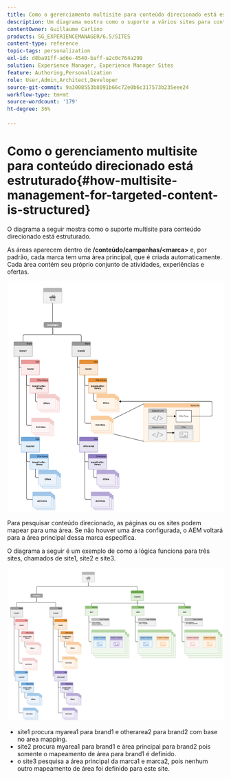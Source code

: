 ```yaml
---
title: Como o gerenciamento multisite para conteúdo direcionado está estruturado
description: Um diagrama mostra como o suporte a vários sites para conteúdo direcionado está estruturado
contentOwner: Guillaume Carlino
products: SG_EXPERIENCEMANAGER/6.5/SITES
content-type: reference
topic-tags: personalization
exl-id: d8ba91ff-ad6e-4540-baff-a2c0c764a299
solution: Experience Manager, Experience Manager Sites
feature: Authoring,Personalization
role: User,Admin,Architect,Developer
source-git-commit: 9a3008553b8091b66c72e0b6c317573b235eee24
workflow-type: tm+mt
source-wordcount: '179'
ht-degree: 36%

---
```


# Como o gerenciamento multisite para conteúdo direcionado está estruturado{#how-multisite-management-for-targeted-content-is-structured}

O diagrama a seguir mostra como o suporte multisite para conteúdo direcionado está estruturado.

As áreas aparecem dentro de **/conteúdo/campanhas/&lt;marca>** e, por padrão, cada marca tem uma área principal, que é criada automaticamente. Cada área contém seu próprio conjunto de atividades, experiências e ofertas.

![chlimage_1-268](assets/chlimage_1-268.png)

Para pesquisar conteúdo direcionado, as páginas ou os sites podem mapear para uma área. Se não houver uma área configurada, o AEM voltará para a área principal dessa marca específica.

O diagrama a seguir é um exemplo de como a lógica funciona para três sites, chamados de site1, site2 e site3.

![chlimage_1-269](assets/chlimage_1-269.png)

* site1 procura myarea1 para brand1 e otherarea2 para brand2 com base no area mapping.
* site2 procura myarea1 para brand1 e área principal para brand2 pois somente o mapeamento de área para brand1 é definido.
* o site3 pesquisa a área principal da marca1 e marca2, pois nenhum outro mapeamento de área foi definido para este site.
